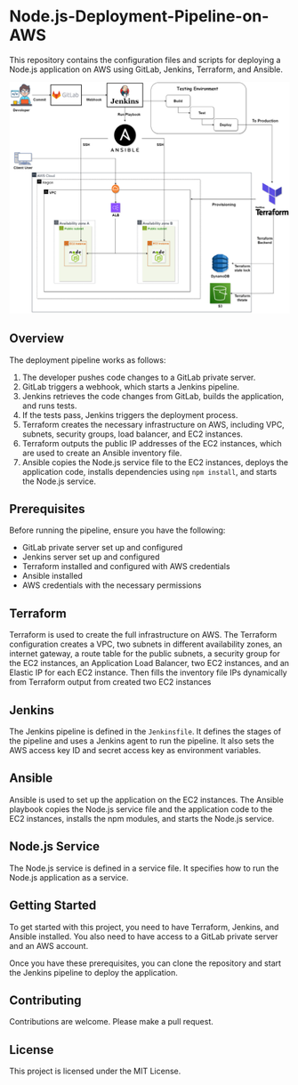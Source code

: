 # Node.js-Deployment-Pipeline-on-AWS
This repository contains the configuration files and scripts for deploying a Node.js application on AWS using GitLab, Jenkins, Terraform, and Ansible.

![alt text](pipeline-aws5.png)


## Overview

The deployment pipeline works as follows:

1. The developer pushes code changes to a GitLab private server.
2. GitLab triggers a webhook, which starts a Jenkins pipeline.
3. Jenkins retrieves the code changes from GitLab, builds the application, and runs tests.
4. If the tests pass, Jenkins triggers the deployment process.
5. Terraform creates the necessary infrastructure on AWS, including VPC, subnets, security groups, load balancer, and EC2 instances.
6. Terraform outputs the public IP addresses of the EC2 instances, which are used to create an Ansible inventory file.
7. Ansible copies the Node.js service file to the EC2 instances, deploys the application code, installs dependencies using `npm install`, and starts the Node.js service.

## Prerequisites

Before running the pipeline, ensure you have the following:

- GitLab private server set up and configured
- Jenkins server set up and configured
- Terraform installed and configured with AWS credentials
- Ansible installed
- AWS credentials with the necessary permissions

## Terraform

Terraform is used to create the full infrastructure on AWS. The Terraform configuration creates a VPC, two subnets in different availability zones, an internet gateway, a route table for the public subnets, a security group for the EC2 instances, an Application Load Balancer, two EC2 instances, and an Elastic IP for each EC2 instance. 
Then fills the inventory file IPs dynamically from Terraform output from created two EC2 instances

## Jenkins

The Jenkins pipeline is defined in the `Jenkinsfile`. It defines the stages of the pipeline and uses a Jenkins agent to run the pipeline. It also sets the AWS access key ID and secret access key as environment variables.

## Ansible

Ansible is used to set up the application on the EC2 instances. The Ansible playbook copies the Node.js service file and the application code to the EC2 instances, installs the npm modules, and starts the Node.js service.

## Node.js Service

The Node.js service is defined in a service file. It specifies how to run the Node.js application as a service.

## Getting Started

To get started with this project, you need to have Terraform, Jenkins, and Ansible installed. You also need to have access to a GitLab private server and an AWS account.

Once you have these prerequisites, you can clone the repository and start the Jenkins pipeline to deploy the application.

## Contributing

Contributions are welcome. Please make a pull request.

## License

This project is licensed under the MIT License.

